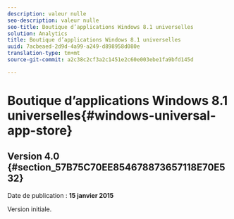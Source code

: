 ```yaml
---
description: valeur nulle
seo-description: valeur nulle
seo-title: Boutique d’applications Windows 8.1 universelles
solution: Analytics
title: Boutique d’applications Windows 8.1 universelles
uuid: 7acbeaed-2d9d-4a99-a249-d898958d080e
translation-type: tm+mt
source-git-commit: a2c38c2cf3a2c1451e2c60e003ebe1fa9bfd145d

---
```



# Boutique d’applications Windows 8.1 universelles{#windows-universal-app-store}

## Version 4.0 {#section_57B75C70EE854678873657118E70E532}

Date de publication : **15 janvier 2015**

Version initiale.
